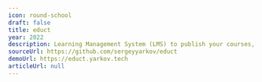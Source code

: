 ```yaml
---
icon: round-school
draft: false
title: educt
year: 2022
description: Learning Management System (LMS) to publish your courses, lectures, lessons
sourceUrl: https://github.com/sergeyyarkov/educt
demoUrl: https://educt.yarkov.tech
articleUrl: null
---
```

